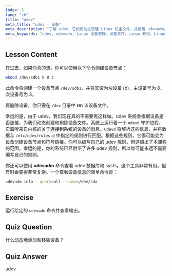 ```yaml
---
index: 5
lang: "zh"
title: "udev"
meta_title: "udev - 设备"
meta_description: "了解 udev，它如何动态管理 Linux 设备文件，并使用 udevadm。理解初学者的设备节点创建。"
meta_keywords: "udev, udevadm, Linux 设备管理，设备文件，Linux 教程，Linux 初学者，udev 规则，Linux 指南"
---
```


## Lesson Content

在过去，如果你真的想，你可以使用以下命令创建设备节点：

```bash
mknod /dev/sdb1 b 8 3
```

此命令将创建一个设备节点 `/dev/sdb1`，并将其设为块设备 (b)，主设备号为 8，次设备号为 3。

要删除设备，你只需在 `/dev` 目录中 **rm** 该设备文件。

幸运的是，由于 udev，我们现在真的不需要再这样做。udev 系统会根据设备是否连接，为我们动态创建和删除设备文件。系统上运行着一个 `udevd` 守护进程，它监听来自内核的关于连接到系统的设备的消息。`Udevd` 将解析这些信息，并将数据与 `/etc/udev/rules.d` 中指定的规则进行匹配。根据这些规则，它很可能会为设备创建设备节点和符号链接。你可以编写自己的 udev 规则，但这超出了本课程的范围。幸运的是，你的系统已经附带了许多 udev 规则，所以你可能永远不需要编写自己的规则。

你还可以使用 **udevadm** 命令查看 udev 数据库和 sysfs。这个工具非常有用，但有时会变得非常复杂。一个查看设备信息的简单命令是：

```bash
udevadm info --query=all --name=/dev/sda
```

## Exercise

运行给定的 `udevadm` 命令并查看输出。

## Quiz Question

什么动态地添加和移除设备？

## Quiz Answer

udev
